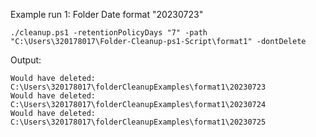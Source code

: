 Example run 1: Folder Date format "20230723"

```
./cleanup.ps1 -retentionPolicyDays "7" -path "C:\Users\320178017\Folder-Cleanup-ps1-Script\format1" -dontDelete
```
Output:
```
Would have deleted: C:\Users\320178017\folderCleanupExamples\format1\20230723
Would have deleted: C:\Users\320178017\folderCleanupExamples\format1\20230724
Would have deleted: C:\Users\320178017\folderCleanupExamples\format1\20230725
```

